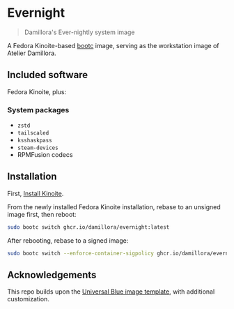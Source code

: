 # Evernight

> Damillora's Ever-nightly system image

A Fedora Kinoite-based [bootc](https://github.com/bootc-dev/bootc) image, serving as the workstation image of Atelier Damillora.

## Included software

Fedora Kinoite, plus:
### System packages
* `zstd`
* `tailscaled`
* `ksshaskpass`
* `steam-devices`
* RPMFusion codecs

## Installation

First, [Install Kinoite](https://docs.fedoraproject.org/en-US/fedora-kinoite/installation/).

From the newly installed Fedora Kinoite installation, rebase to an unsigned image first, then reboot:
```sh
sudo bootc switch ghcr.io/damillora/evernight:latest
```

After rebooting, rebase to a signed image:
```sh
sudo bootc switch --enforce-container-sigpolicy ghcr.io/damillora/evernight:latest
```

## Acknowledgements

This repo builds upon the [Universal Blue image template](https://github.com/ublue-os/image-template), with additional customization.
